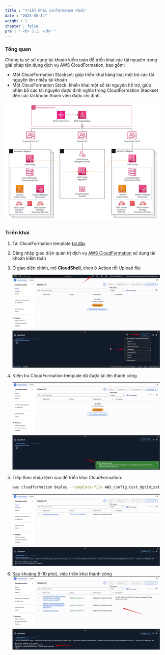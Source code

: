 ```yaml
---
title : "Triển khai Conformance Pack"
date : "2025-05-14" 
weight : 1
chapter : false
pre : " <b> 5.1. </b> "
---
```


### Tổng quan

Chúng ta sẽ sử dụng tài khoản kiểm toán để triển khai các tài nguyên trong giải pháp tận dụng dịch vụ AWS CloudFormation, bao gồm:

- Một CloudFormation Stackset: giúp triển khai hàng loạt một bộ các tài nguyên lên nhiều tài khoản
- Một CloudFormation Stack: khiển khai một số tài nguyên hỗ trợ, giúp phân bổ các tài nguyên được định nghĩa trong CloudFormation Stackset đến các tài khoản thành viên được chỉ định.

![Architecture Overview](/images/5.conformancepack/007-architecture-overview.png)

### Triển khai

1. Tải CloudFormation template [tại đây](https://github.com/aws-samples/aws-config-cost-optimization-conformance-pack/releases/download/26/template.yaml)

2. Đăng nhập giao diện quản trị dịch vụ [AWS CloudFormation](console.aws.amazon.com/cloudformation/) sử dụng tài khoản kiểm toán 

3. Ở giao diện chính, mở **CloudShell**, chọn ô Action rồi Upload file

    ![Create a stack](/images/5.conformancepack/008-cloudformationstack.png)

4. Kiểm tra CloudFormation template đã được tải lên thành công

    ![Upload a template](/images/5.conformancepack/009-cloudformationstack.png)

5. Tiếp theo nhập lệnh sau để triển khai CloudFormation:

    ```bash
    aws cloudformation deploy --template-file AWS_Config_Cost_Optimization_Template.yaml --stack-name CostOptimizationConfPack --parameter-overrides DeployingInDelegatedAdminAccount=True --capabilities CAPABILITY_IAM
    ```

    ![fill stack name](/images/5.conformancepack/010-cloudformationstack.png)

6. Sau khoảng 5-10 phút, việc triển khai thành công
    ![fill role name](/images/5.conformancepack/011-cloudformationstack.png)
